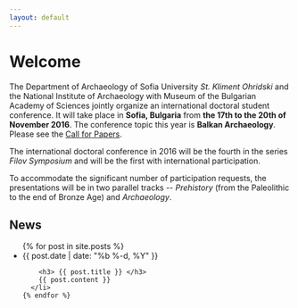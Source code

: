 ```yaml
---
layout: default
---
```

# Welcome

The Department of Archaeology of Sofia University *St. Kliment
Ohridski* and the National Institute of Archaeology with Museum of the
Bulgarian Academy of Sciences jointly organize an international
doctoral student conference. It will take place in **Sofia, Bulgaria**
from **the 17th to the 20th of November 2016**. The conference topic
this year is **Balkan Archaeology**. Please see the [Call for
Papers](/call-for-papers/).

The international doctoral conference in 2016 will be the fourth in
the series *Filov Symposium* and will be the first with international
participation.

To accommodate the significant number of participation requests, the
presentations will be in two parallel tracks -- *Prehistory* (from
the Paleolithic to the end of Bronze Age) and *Archaeology*.

## News

<div class="home">
  <ul class="post-list">
    {% for post in site.posts %}
      <li>
        <span class="post-meta">{{ post.date | date: "%b %-d, %Y" }}</span>

        <h3> {{ post.title }} </h3>
        {{ post.content }}
      </li>
    {% endfor %}
  </ul>
</div>
